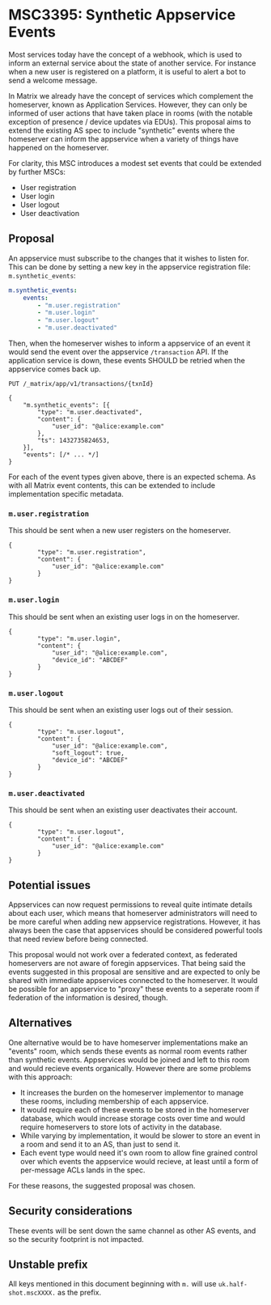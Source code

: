 # MSC3395: Synthetic Appservice Events

Most services today have the concept of a webhook, which is used to inform an external service about
the state of another service. For instance when a new user is registered on a platform, it is useful
to alert a bot to send a welcome message.

In Matrix we already have the concept of services which complement the homeserver, known as Application
Services. However, they can only be informed of user actions that have taken place in rooms (with
the notable exception of presence / device updates via EDUs). This proposal aims to extend the existing
AS spec to include "synthetic" events where the homeserver can inform the appservice when a variety of
things have happened on the homeserver.

For clarity, this MSC introduces a modest set events that could be extended by further MSCs:

- User registration
- User login
- User logout
- User deactivation

## Proposal

An appservice must subscribe to the changes that it wishes to listen for. This can be done by setting a new
key in the appservice registration file: `m.synthetic_events`:

```yaml
m.synthetic_events:
    events:
        - "m.user.registration"
        - "m.user.login"
        - "m.user.logout"
        - "m.user.deactivated"
```

Then, when the homeserver wishes to inform a appservice of an event it would send the event over the appservice `/transaction`
API. If the application service is down, these events SHOULD be retried when the appservice comes back up.

```
PUT /_matrix/app/v1/transactions/{txnId}
```

```json5
{
    "m.synthetic_events": [{
        "type": "m.user.deactivated",
        "content": {
            "user_id": "@alice:example.com"
        },
        "ts": 1432735824653,
    }],
    "events": [/* ... */]
}
```

For each of the event types given above, there is an expected schema. As with all Matrix
event contents, this can be extended to include implementation specific metadata.

### `m.user.registration`

This should be sent when a new user registers on the homeserver.

```json5
{
        "type": "m.user.registration",
        "content": {
            "user_id": "@alice:example.com"
        }
}
```

### `m.user.login`

This should be sent when an existing user logs in on the homeserver.

```json5
{
        "type": "m.user.login",
        "content": {
            "user_id": "@alice:example.com",
            "device_id": "ABCDEF"
        }
}
```

### `m.user.logout`

This should be sent when an existing user logs out of their session.

```json5
{
        "type": "m.user.logout",
        "content": {
            "user_id": "@alice:example.com",
            "soft_logout": true,
            "device_id": "ABCDEF"
        }
}
```

### `m.user.deactivated`

This should be sent when an existing user deactivates their account.

```json5
{
        "type": "m.user.logout",
        "content": {
            "user_id": "@alice:example.com"
        }
}
```

## Potential issues

Appservices can now request permissions to reveal quite intimate details about each user, which means that homeserver
administrators will need to be more careful when adding new appservice registrations. However, it has always been the
case that appservices should be considered powerful tools that need review before being connected.

This proposal would not work over a federated context, as federated homeservers are not aware of foregin appservices.
That being said the events suggested in this proposal are sensitive and are expected to only be shared with immediate
appservices connected to the homeserver. It would be possible for an appservice to "proxy" these events to a seperate room
if federation of the information is desired, though.

## Alternatives

One alternative would be to have homeserver implementations make an "events" room, which sends these events
as normal room events rather than synthetic events. Appservices would be joined and left to this room and would 
recieve events organically. However there are some problems with this approach:

- It increases the burden on the homeserver implementor to manage these rooms, including membership of 
  each appservice.
- It would require each of these events to be stored in the homeserver database, which would increase storage 
  costs over time and would require homeservers to store lots of activity in the database.
- While varying by implementation, it would be slower to store an event in a room and send it to an AS, than
  just to send it.
- Each event type would need it's own room to allow fine grained control over which events the appservice would
  recieve, at least until a form of per-message ACLs lands in the spec. 

For these reasons, the suggested proposal was chosen.

## Security considerations

These events will be sent down the same channel as other AS events, and so the security footprint
is not impacted.

## Unstable prefix

All keys mentioned in this document beginning with `m.` will use `uk.half-shot.mscXXXX.` as the prefix.
